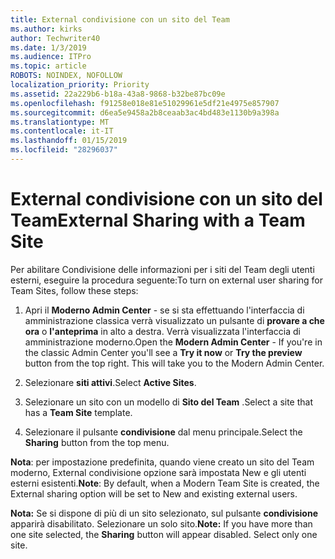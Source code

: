 ```yaml
---
title: External condivisione con un sito del Team
ms.author: kirks
author: Techwriter40
ms.date: 1/3/2019
ms.audience: ITPro
ms.topic: article
ROBOTS: NOINDEX, NOFOLLOW
localization_priority: Priority
ms.assetid: 22a229b6-b18a-43a8-9868-b32be87bc09e
ms.openlocfilehash: f91258e018e81e51029961e5df21e4975e857907
ms.sourcegitcommit: d6ea5e9458a2b8ceaab3ac4bd483e1130b9a398a
ms.translationtype: MT
ms.contentlocale: it-IT
ms.lasthandoff: 01/15/2019
ms.locfileid: "28296037"
---
```

# <a name="external-sharing-with-a-team-site"></a><span data-ttu-id="29dcd-102">External condivisione con un sito del Team</span><span class="sxs-lookup"><span data-stu-id="29dcd-102">External Sharing with a Team Site</span></span>

<span data-ttu-id="29dcd-103">Per abilitare Condivisione delle informazioni per i siti del Team degli utenti esterni, eseguire la procedura seguente:</span><span class="sxs-lookup"><span data-stu-id="29dcd-103">To turn on external user sharing for Team Sites, follow these steps:</span></span> 
  
1. <span data-ttu-id="29dcd-p101">Apri il **Moderno Admin Center** - se si sta effettuando l'interfaccia di amministrazione classica verrà visualizzato un pulsante di **provare a che ora** o **l'anteprima** in alto a destra. Verrà visualizzata l'interfaccia di amministrazione moderno.</span><span class="sxs-lookup"><span data-stu-id="29dcd-p101">Open the **Modern Admin Center** - If you're in the classic Admin Center you'll see a **Try it now** or **Try the preview** button from the top right. This will take you to the Modern Admin Center.</span></span> 
  
2. <span data-ttu-id="29dcd-106">Selezionare **siti attivi**.</span><span class="sxs-lookup"><span data-stu-id="29dcd-106">Select **Active Sites**.</span></span> 
  
3. <span data-ttu-id="29dcd-107">Selezionare un sito con un modello di **Sito del Team** .</span><span class="sxs-lookup"><span data-stu-id="29dcd-107">Select a site that has a **Team Site** template.</span></span> 
  
4. <span data-ttu-id="29dcd-108">Selezionare il pulsante **condivisione** dal menu principale.</span><span class="sxs-lookup"><span data-stu-id="29dcd-108">Select the **Sharing** button from the top menu.</span></span> 
  
 <span data-ttu-id="29dcd-109">**Nota**: per impostazione predefinita, quando viene creato un sito del Team moderno, External condivisione opzione sarà impostata New e gli utenti esterni esistenti.</span><span class="sxs-lookup"><span data-stu-id="29dcd-109">**Note**: By default, when a Modern Team Site is created, the External sharing option will be set to New and existing external users.</span></span> 
  
 <span data-ttu-id="29dcd-p102">**Nota:** Se si dispone di più di un sito selezionato, sul pulsante **condivisione** apparirà disabilitato. Selezionare un solo sito.</span><span class="sxs-lookup"><span data-stu-id="29dcd-p102">**Note:** If you have more than one site selected, the **Sharing** button will appear disabled. Select only one site.</span></span> 
  

